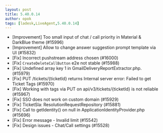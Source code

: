 ```yaml
---
layout: post
title: 5.40.0.14
author: opok
tags: [ladesk,LiveAgent,5.40.0.14]
---
```

- [Improvement] Too small input of chat / call priority in Material & DarkBlue theme (#15996)
- [Improvement] Allow to change answer suggestion prompt template via UI (#15832)
- [Fix] Incorrect pushstream address chosen (#16000)
- [Fix] `CreateDeleteCallButton` e2e not stable (#15988)
- [Fix] Undefined array key 1 in GmailDeliveryReportExtractor.php. (#15979)
- [Fix] PUT /tickets/{ticketId} returns Internal server error: Failed to get Ticket Tags (#15970)
- [Fix] Working with tags via PUT on api/v3/tickets/{ticketId} is not reliable (#15967)
- [Fix] SSO does not work on custom domain (#15929)
- [Fix] TicketSla: ResolutionRequestRepository (#15881)
- [Fix] Call to getIdentity() on null in ApplicationIdentityProvider.php (#15696)
- [Fix] Error message - Invalid limit (#15542)
- [Fix] Design issues - Chat/Call settings (#15528)